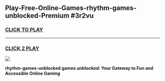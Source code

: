 
## Play-Free-Online-Games-rhythm-games-unblocked-Premium #3r2vu
<h3>
<a href="https://premium.freeplayer.one?title=rhythm-games-unblocked&ref=8M">CLICK TO PLAY</a></h3>
<hr>

<h3>
<a href="https://premium.freeplayer.one?title=rhythm-games-unblocked&ref=8M">CLICK 2 PLAY</a>
  
</h3>

<a href="https://premium.freeplayer.one?title=rhythm-games-unblocked&ref=8M"><img src="https://clearcache.store/games.png"></a>


**rhythm-games-unblocked games unblocked: Your Gateway to Fun and Accessible Online Gaming**
